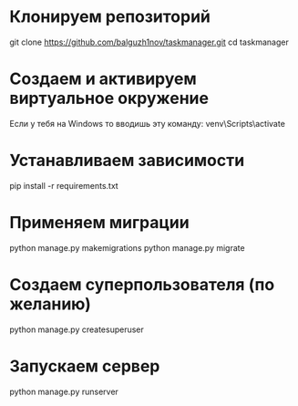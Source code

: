 # Клонируем репозиторий
git clone https://github.com/balguzh1nov/taskmanager.git
cd taskmanager

# Создаем и активируем виртуальное окружение
Если у тебя на Windows то вводишь эту команду: 
venv\Scripts\activate

# Устанавливаем зависимости
pip install -r requirements.txt

# Применяем миграции
python manage.py makemigrations
python manage.py migrate

# Создаем суперпользователя (по желанию)
python manage.py createsuperuser

# Запускаем сервер
python manage.py runserver



